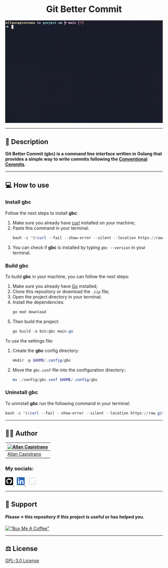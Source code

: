 <h1 align="center">Git Better Commit</h1>

<p align="center">
  <img src="./data/screenshots/gbc-execution-3x.gif" alt="gbc execution 3x">
</p>

------------

## :book: Description ##
**Git Better Commit (gbc) is a command line interface written in Golang that provides a simple way to write commits following the [Conventional Commits](https://www.conventionalcommits.org/).**

------------

## :computer: How to use

### Install gbc
Follow the next steps to install **gbc**:

1. Make sure you already have [curl](https://curl.se/) installed on your machine;
2. Paste this command in your terminal:
   ```powershell
   bash -c "$(curl --fail --show-error --silent --location https://raw.githubusercontent.com/AllanCapistrano/gbc/main/scripts/install.sh)"
   ```
3. You can check if **gbc** is installed by typing `gbc --version` in your terminal.
### Build gbc
To build **gbc** in your machine, you can follow the next steps:

1. Make sure you already have [Go](https://go.dev/) installed;
2. Clone this repository or download the `.zip` file;
3. Open the project directory in your terminal;
4. Install the dependencies:
   ```powershell
   go mod download
   ```
5. Then build the project:
   ```powershell
   go build -o bin/gbc main.go
   ```
To use the settings file:
1. Create the **gbc** config directory:
   ```powershell
   mkdir -p $HOME/.config/gbc
   ```
2. Move the `gbc.conf` file into the configuration directory::
   ```powershell
   mv ./config/gbc.conf $HOME/.config/gbc
   ```
### Uninstall gbc
To uninstall **gbc** run the following command in your terminal:

```powershell
bash -c "$(curl --fail --show-error --silent --location https://raw.githubusercontent.com/AllanCapistrano/gbc/main/scripts/uninstall.sh)"
```

------------

## :man_technologist: Author ##

| [![Allan Capistrano](https://github.com/AllanCapistrano.png?size=100)](https://github.com/AllanCapistrano) |
| -----------------------------------------------------------------------------------------------------------|
| [Allan Capistrano](https://github.com/AllanCapistrano)                                                     |

<p>
    <h3>My socials:</h3>
    <a href="https://github.com/AllanCapistrano">
        <img src="https://github.com/AllanCapistrano/AllanCapistrano/blob/master/assets/github-square-brands.png" alt="Github icon" width="5%">
    </a>
    &nbsp
    <a href="https://www.linkedin.com/in/allancapistrano/">
        <img src="https://github.com/AllanCapistrano/AllanCapistrano/blob/master/assets/linkedin-brands.png" alt="Linkedin icon" width="5%">
    </a> 
    &nbsp
    <a href="https://mail.google.com/mail/u/0/?view=cm&fs=1&tf=1&source=mailto&to=asantos@ecomp.uefs.br">
        <img src="https://github.com/AllanCapistrano/AllanCapistrano/blob/master/assets/envelope-square-solid.png" alt="Email icon" width="5%">
    </a>
</p>

------------

## :pray: Support ##

**Please :star: this repository if this project is useful or has helped you.**

[!["Buy Me A Coffee"](https://www.buymeacoffee.com/assets/img/custom_images/orange_img.png)](https://www.buymeacoffee.com/allancapistrano)

------------

## :balance_scale: License ##
[GPL-3.0 License](./LICENSE)
